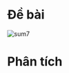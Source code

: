 # Đề bài
![sum7](https://github.com/VanHoang110802/Competitive_Programming/assets/108053955/449f9c8a-edc0-4525-a4da-6f253486e1ae)

# Phân tích

